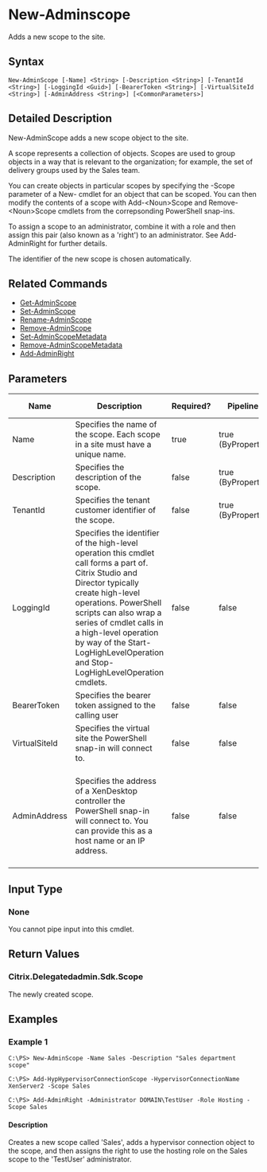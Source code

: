 ﻿
# New-Adminscope
Adds a new scope to the site.
## Syntax
```
New-AdminScope [-Name] <String> [-Description <String>] [-TenantId <String>] [-LoggingId <Guid>] [-BearerToken <String>] [-VirtualSiteId <String>] [-AdminAddress <String>] [<CommonParameters>]
```
## Detailed Description
New-AdminScope adds a new scope object to the site.

A scope represents a collection of objects. Scopes are used to group objects in a way that is relevant to the organization; for example, the set of delivery groups used by the Sales team.

You can create objects in particular scopes by specifying the -Scope parameter of a New- cmdlet for an object that can be scoped. You can then modify the contents of a scope with Add-&lt;Noun&gt;Scope and Remove-&lt;Noun&gt;Scope cmdlets from the correpsonding PowerShell snap-ins.

To assign a scope to an administrator, combine it with a role and then assign this pair (also known as a 'right') to an administrator. See Add-AdminRight for further details.

The identifier of the new scope is chosen automatically.


## Related Commands

* [Get-AdminScope](./Get-AdminScope/)
* [Set-AdminScope](./Set-AdminScope/)
* [Rename-AdminScope](./Rename-AdminScope/)
* [Remove-AdminScope](./Remove-AdminScope/)
* [Set-AdminScopeMetadata](./Set-AdminScopeMetadata/)
* [Remove-AdminScopeMetadata](./Remove-AdminScopeMetadata/)
* [Add-AdminRight](./Add-AdminRight/)
## Parameters
| Name   | Description | Required? | Pipeline Input | Default Value |
| --- | --- | --- | --- | --- |
| Name | Specifies the name of the scope. Each scope in a site must have a unique name. | true | true (ByPropertyName) |  |
| Description | Specifies the description of the scope. | false | true (ByPropertyName) |  |
| TenantId | Specifies the tenant customer identifier of the scope. | false | true (ByPropertyName) | None |
| LoggingId | Specifies the identifier of the high-level operation this cmdlet call forms a part of. Citrix Studio and Director typically create high-level operations. PowerShell scripts can also wrap a series of cmdlet calls in a high-level operation by way of the Start-LogHighLevelOperation and Stop-LogHighLevelOperation cmdlets. | false | false |  |
| BearerToken | Specifies the bearer token assigned to the calling user | false | false |  |
| VirtualSiteId | Specifies the virtual site the PowerShell snap-in will connect to. | false | false |  |
| AdminAddress | Specifies the address of a XenDesktop controller the PowerShell snap-in will connect to. You can provide this as a host name or an IP address. | false | false | Localhost. Once a value is provided by any cmdlet, this value becomes the default. |

## Input Type

### None
You cannot pipe input into this cmdlet.
## Return Values

### Citrix.Delegatedadmin.Sdk.Scope
The newly created scope.
## Examples

### Example 1
```
C:\PS> New-AdminScope -Name Sales -Description "Sales department scope"

C:\PS> Add-HypHypervisorConnectionScope -HypervisorConnectionName XenServer2 -Scope Sales

C:\PS> Add-AdminRight -Administrator DOMAIN\TestUser -Role Hosting -Scope Sales
```
#### Description
Creates a new scope called 'Sales', adds a hypervisor connection object to the scope, and then assigns the right to use the hosting role on the Sales scope to the 'TestUser' administrator.
